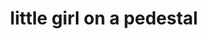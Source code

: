 ---
pid: llg99
title: little girl on a pedestal
location_transcription: don't
coordinates: 
zipcode: '19118'
gen_neighborhood: Northwest Philadelphia
neighborhood: Chestnut Hill
outside_phl: 
age: '14'
age_range: 13-19
instagram: 
image_file_name: llg_99.jpg
proposal_transcription: 
topic: Women,Youth
topic_summary: 0, 0
type: Sculpture Statue
keywords_other: pedestal, gender, don't
credit: Sylvia Giordano
image_labels: 
twitter: 
facebook: 
permalink: "/monuments/llg99/"
layout: item-page
---